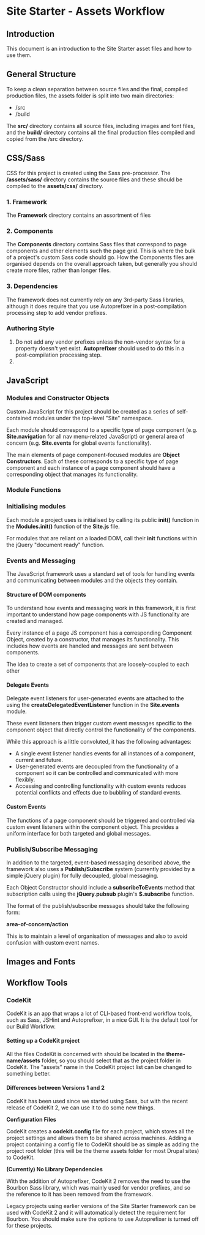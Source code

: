 # Site Starter - Assets Workflow

## Introduction

This document is an introduction to the Site Starter asset files and how to use them.

## General Structure

To keep a clean separation between source files and the final, compiled production files, the assets folder is split into two main directories:

* /src
* /build

The **src/** directory contains all source files, including images and font files, and the **build/** directory contains all the final production files compiled and copied from the /src directory.

## CSS/Sass

CSS for this project is created using the Sass pre-processor. The **/assets/sass/** directory contains the source files and these should be compiled to the **assets/css/** directory.

### 1. Framework

The **Framework** directory contains an assortment of files


### 2. Components

The **Components** directory contains Sass files that correspond to page components and other elements such the page grid. This is where the bulk of a project's custom Sass code should go. How the Components files are organised depends on the overall approach taken, but generally you should create more files, rather than longer files.

### 3. Dependencies

The framework does not currently rely on any 3rd-party Sass libraries, although it does require that you use Autoprefixer in a post-compilation processing step to add vendor prefixes.

### Authoring Style

1. Do not add any vendor prefixes unless the non-vendor syntax for a property doesn't yet exist. **Autoprefixer** should used to do this in a post-compilation processing step.
2. 

## JavaScript

### Modules and Constructor Objects

Custom JavaScript for this project should be created as a series of self-contained modules under the top-level "Site" namespace.

Each module should correspond to a specific type of page component (e.g. **Site.navigation** for all nav menu-related JavaScript) or general area of concern (e.g. **Site.events** for global events functionality).

The main elements of page component-focused modules are **Object Constructors**. Each of these corresponds to a specific type of page component and each instance of a page component should have a corresponding object that manages its functionality.

### Module Functions





### Initialising modules

Each module a project uses is initialised by calling its public **init()** function in the **Modules.init()** function of the **Site.js** file.

For modules that are reliant on a loaded DOM, call their **init** functions within the jQuery "document ready" function.

### Events and Messaging

The JavaScript framework uses a standard set of tools for handling events and communicating between modules and the objects they contain.

#### Structure of DOM components

To understand how events and messaging work in this framework, it is first important to understand how page components with JS functionality are created and managed.

Every instance of a page JS component has a corresponding Component Object, created by a constructor, that manages its functionality. This includes how events are handled and messages are sent between components.

The idea  to create a set of components that are loosely-coupled to each other

#### Delegate Events

Delegate event listeners for user-generated events are attached to the **<body>** using the **createDelegatedEventListener** function in the **Site.events** module.

These event listeners then trigger custom event messages specific to the component object that directly control the functionality of the components.

While this approach is a little convoluted, it has the following advantages:

* A single event listener handles events for all instances of a component, current and future.
* User-generated events are decoupled from the functionality of a component so it can be controlled and communicated with more flexibly.
* Accessing and controlling functionality with custom events reduces potential conflicts and effects due to bubbling of standard events.

#### Custom Events

The functions of a page component should be triggered and controlled via custom event listeners within the component object. This provides a uniform interface for both targeted and global messages.


### Publish/Subscribe Messaging

In addition to the targeted, event-based messaging described above, the framework also uses a **Publish/Subscribe** system (currently provided by a simple jQuery plugin) for fully decoupled, global messaging.

Each Object Constructor should include a **subscribeToEvents** method that subscription calls using the **jQuery.pubsub** plugin's **$.subscribe** function.

The format of the publish/subscribe messages should take the following form:

**area-of-concern/action**

This is to maintain a level of organisation of messages and also to avoid confusion with custom event names.



## Images and Fonts

## Workflow Tools

### CodeKit

CodeKit is an app that wraps a lot of CLI-based front-end workflow tools, such as Sass, JSHint and Autoprefixer, in a nice  GUI. It is the default tool for our Build Workflow.

#### Setting up a CodeKit project

All the files CodeKit is concerned with should be located in the **theme-name/assets** folder, so you should select that as the project folder in CodeKit. The "assets" name in the CodeKit project list can be changed to something better.

#### Differences between Versions 1 and 2

CodeKit has been used since we started using Sass, but with the recent release of CodeKit 2, we can use it to do some new things.

**Configuration Files**

CodeKit creates a **codekit.config** file for each project, which stores all the project settings and allows them to be shared across machines. Adding a project containing a config file to CodeKit should be as simple as adding the project root folder (this will be the theme assets folder for most Drupal sites) to CodeKit.

**(Currently) No Library Dependencies**

With the addition of Autoprefixer, CodeKit 2 removes the need to use the Bourbon Sass library, which was mainly used for vendor prefixes, and so the reference to it has been removed from the framework.

Legacy projects using earlier versions of the Site Starter framework can be used with CodeKit 2 and it will automatically detect the requirement for Bourbon. You should make sure the options to use Autoprefixer is turned off for these projects.

